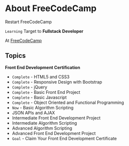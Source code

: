 # About FreeCodeCamp

Restart FreeCodeCamp 

`Learning` Target to **Fullstack Developer**

At [FreeCodeCamp](https://www.freecodecamp.org/)

## Topics

**Front End Development Certification**

- `Complete` - HTML5 and CSS3
- `Complete` - Responsive Design with Bootstrap
- `Complete` - jQuery
- `Complete` - Basic Front End Project
- `Complete` - Basic Javascript
- `Complete` - Object Oriented and Functional Programming
- `Now` - Basic Algorithm Scripting
- JSON APIs and AJAX
- Intermediate Front End Development Project
- Intermediate Algorithm Scripting
- Advanced Algorithm Scripting
- Advanced Front End Development Project
- `Goal` - Claim Your Front End Development Certificate